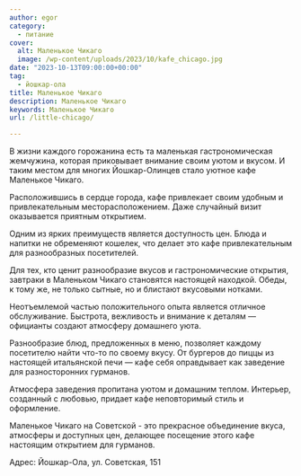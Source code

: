 ```yaml
---
author: egor
category:
  - питание
cover:
  alt: Маленькое Чикаго
  image: /wp-content/uploads/2023/10/kafe_chicago.jpg
date: "2023-10-13T09:00:00+00:00"
tag:
  - йошкар-ола
title: Маленькое Чикаго
description: Маленькое Чикаго
keywords: Маленькое Чикаго
url: /little-chicago/

---
```

В жизни каждого горожанина есть та маленькая гастрономическая жемчужина, которая приковывает внимание своим уютом и вкусом. И таким местом для многих Йошкар-Олинцев стало уютное кафе Маленькое Чикаго.

Расположившись в сердце города, кафе привлекает своим удобным и привлекательным месторасположением. Даже случайный визит оказывается приятным открытием.

Одним из ярких преимуществ является доступность цен. Блюда и напитки не обременяют кошелек, что делает это кафе привлекательным для разнообразных посетителей.

Для тех, кто ценит разнообразие вкусов и гастрономические открытия, завтраки в Маленьком Чикаго становятся настоящей находкой. Обеды, к тому же, не только сытные, но и блистают вкусовыми нотками.

Неотъемлемой частью положительного опыта является отличное обслуживание. Быстрота, вежливость и внимание к деталям — официанты создают атмосферу домашнего уюта.

Разнообразие блюд, предложенных в меню, позволяет каждому посетителю найти что-то по своему вкусу. От бургеров до пиццы из настоящей итальянской печи — кафе себя оправдывает как заведение для разносторонних гурманов.

Атмосфера заведения пропитана уютом и домашним теплом. Интерьер, созданный с любовью, придает кафе неповторимый стиль и оформление.

Маленькое Чикаго на Советской \- это прекрасное объединение вкуса, атмосферы и доступных цен, делающее посещение этого кафе настоящим открытием для гурманов.

Адрес: Йошкар-Ола, ул. Советская, 151
